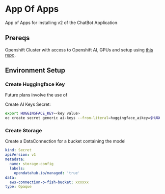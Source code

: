 # App Of Apps

App of Apps for installing v2 of the ChatBot Application

## Prereqs

Openshift Cluster with access to Openshift AI, GPUs and setup using [this repo](https://gitlab.consulting.redhat.com/redprojectai/infrastructure/day2-operations).

## Environment Setup

### Create Huggingface Key

Future plans involve the use of 

Create AI Keys Secret:

```sh
export HUGGINGFACE_KEY=<key value>
oc create secret generic ai-keys --from-literal=huggingface_aikey=$HUGGINGFACE_KEY
```

### Create Storage

Create a DataConnection for a bucket containing the model

```yaml
kind: Secret
apiVersion: v1
metadata:
  name: storage-config
  labels:
    opendatahub.io/managed: 'true'
data:
  aws-connection-o-fish-bucket: xxxxxx
type: Opaque
```